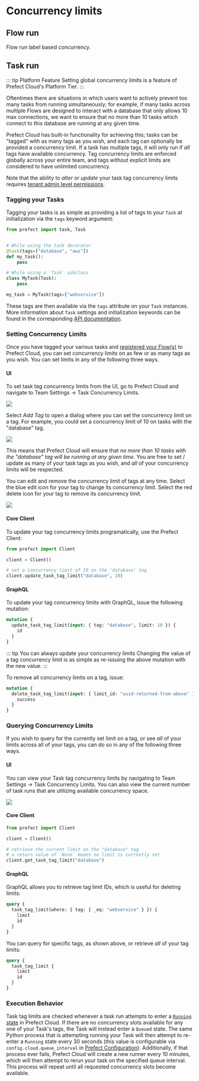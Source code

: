 # Concurrency limits 


## Flow run <Badge text="Cloud"/>

Flow run label based concurrency.

## Task run <Badge text="Cloud"/>

::: tip Platform Feature
Setting global concurrency limits is a feature of Prefect Cloud's Platform Tier.
:::

Oftentimes there are situations in which users want to actively prevent too many tasks from running simultaneously; for example, if many tasks across multiple Flows are designed to interact with a database that only allows 10 max connections, we want to ensure that no more than 10 tasks which connect to this database are running at any given time.

Prefect Cloud has built-in functionality for achieving this; tasks can be "tagged" with as many tags as you wish, and each tag can optionally be provided a concurrency limit. If a task has multiple tags, it will only run if _all_ tags have available concurrency. Tag concurrency limits are enforced globally across your entire team, and tags without explicit limits are considered to have unlimited concurrency.

<!-- TODO:tokens -->
Note that the ability to _alter_ or _update_ your task tag concurrency limits requires [tenant admin level permissions](tokens.md#tenant).

### Tagging your Tasks

Tagging your tasks is as simple as providing a list of tags to your `Task` at initialization via the `tags` keyword argument:

```python
from prefect import task, Task


# While using the task decorator
@task(tags=["database", "aws"])
def my_task():
    pass

# While using a `Task` subclass
class MyTask(Task):
    pass

my_task = MyTask(tags=["webservice"])
```

These tags are then available via the `tags` attribute on your `Task` instances. More information about `Task` settings and initialization keywords can be found in the corresponding [API documentation](/api/latest/core/task.md#task-2).

### Setting Concurrency Limits

Once you have tagged your various tasks and [registered your Flow(s)](flows.md#registering-a-flow-from-prefect-core) to Prefect Cloud, you can set concurrency limits on as few or as many tags as you wish. You can set limits in any of the following three ways.

#### UI

To set task tag concurrency limits from the UI, go to Prefect Cloud and navigate to Team Settings -> Task Concurrency Limits.

![](/orchestration/ui/task-concurrency-limits.png)

Select _Add Tag_ to open a dialog where you can set the concurrency limit on a tag. For example, you could set a concurrency limit of 10 on tasks with the "database" tag.

![](/orchestration/ui/task-concurrency-add-limit.png)

This means that Prefect Cloud will ensure that _no more than 10 tasks with the "database" tag will be running at any given time_. You are free to set / update as many of your task tags as you wish, and _all_ of your concurrency limits will be respected.

You can edit and remove the concurrency limit of tags at any time. Select the blue edit icon for your tag to change its concurrency limit. Select the red delete icon for your tag to remove its concurrency limit.

![](/orchestration/ui/task-concurrency-limit-icons.png)

#### Core Client

<!-- TODO:core-client -->

To update your tag concurrency limits programatically, use the Prefect Client:

```python
from prefect import Client

client = Client()

# set a concurrency limit of 10 on the 'database' tag
client.update_task_tag_limit("database", 10)
```

#### GraphQL <Badge text="GQL"/>

To update your tag concurrency limits with GraphQL, issue the following mutation:

```graphql
mutation {
  update_task_tag_limit(input: { tag: "database", limit: 10 }) {
    id
  }
}
```

::: tip You can always update your concurrency limits
Changing the value of a tag concurrency limit is as simple as re-issuing the above mutation with the new value.
:::

To remove all concurrency limits on a tag, issue:

```graphql
mutation {
  delete_task_tag_limit(input: { limit_id: "uuid-returned-from-above" }) {
    success
  }
}
```

### Querying Concurrency Limits

If you wish to query for the currently set limit on a tag, or see _all_ of your limits across all of your tags, you can do so in any of the following three ways.

#### UI

You can view your Task tag concurrency limits by navigating to Team Settings -> Task Concurrency Limits. You can also view the current number of task runs that are utilizing available concurrency space.

![](/orchestration/ui/task-concurrency-limit-usage.png)

#### Core Client

```python
from prefect import Client

client = Client()

# retrieve the current limit on the "database" tag
# a return value of `None` means no limit is currently set
client.get_task_tag_limit("database")
```

#### GraphQL <Badge text="GQL"/>

GraphQL allows you to retrieve tag limit IDs, which is useful for deleting limits:

```graphql
query {
  task_tag_limit(where: { tag: { _eq: "webservice" } }) {
    limit
    id
  }
}
```

You can query for specific tags, as shown above, or retrieve _all_ of your tag limits:

```graphql
query {
  task_tag_limit {
    limit
    id
  }
}
```

### Execution Behavior

Task tag limits are checked whenever a task run attempts to enter a [`Running` state](/core/concepts/states.md) in Prefect Cloud. If there are no concurrency slots available for any one of your Task's tags, the Task will instead enter a `Queued` state. The same Python process that is attempting running your Task will then attempt to re-enter a `Running` state every 30 seconds (this value is configurable via `config.cloud.queue_interval` in [Prefect Configuration](/core/concepts/configuration.md)). Additionally, if that process ever fails, Prefect Cloud will create a new runner every 10 minutes, which will then attempt to rerun your task on the specified queue interval. This process will repeat until all requested concurrency slots become available.
